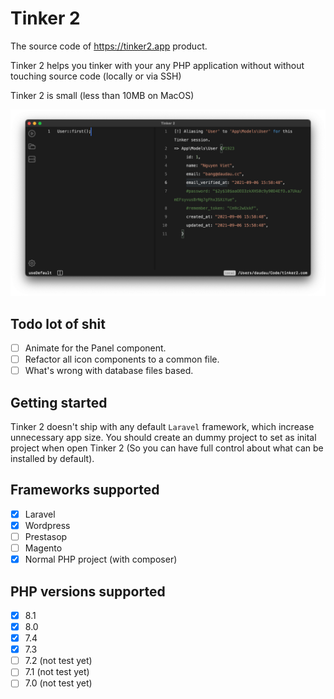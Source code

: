 # Tinker 2

The source code of https://tinker2.app product.

Tinker 2 helps you tinker with your any PHP application without without touching source code (locally or via SSH)

Tinker 2 is small (less than 10MB on MacOS)

![](./screenshot.png)

## Todo lot of shit

- [ ] Animate for the Panel component.
- [ ] Refactor all icon components to a common file.
- [ ] What's wrong with database files based.

## Getting started

Tinker 2 doesn't ship with any default `Laravel` framework, which increase unnecessary app size. You should create an dummy project to set as inital project when open Tinker 2 (So you can have full control about what can be installed by default).

## Frameworks supported

-   [x] Laravel
-   [x] Wordpress
-   [ ] Prestasop
-   [ ] Magento
-   [x] Normal PHP project (with composer)

## PHP versions supported

-   [x] 8.1
-   [x] 8.0
-   [x] 7.4
-   [x] 7.3
-   [ ] 7.2 (not test yet)
-   [ ] 7.1 (not test yet)
-   [ ] 7.0 (not test yet)
